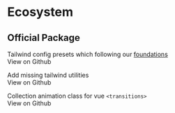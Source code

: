 <script setup>
  import pCard from '../components/card/Card.vue'
  import pButton from '../components/button/Button.vue'
  import IconGithub from "@carbon/icons-vue/lib/logo--github/20"
</script>

# Ecosystem

## Official Package

<div class="space-y-4">
  <p-card
    title="@privyid/tailwind-preset"
    element="div"
    :dismissable="false"
    callout>
    <div class="flex items-start gap-x-8">
      <div class="w-3/4">
        Tailwind config presets which following our <a href="../foundation/">foundations</a>
        <div class="pt-8">
          <p-button variant="outline" color="secondary">
            View on Github
            <IconGithub></IconGithub>
          </p-button>
        </div>
      </div>
    </div>
  </p-card>

  <p-card
    title="@privyid/tailwind-extended"
    element="div"
    :dismissable="false"
    callout>
    <div class="flex items-start gap-x-8">
      <div class="w-3/4">
        Add missing tailwind utilities
        <div class="pt-8">
          <p-button variant="outline" color="secondary">
            View on Github
            <IconGithub></IconGithub>
          </p-button>
        </div>
      </div>
    </div>
  </p-card>

  <p-card
    title="@privyid/tailwind-animation"
    element="div"
    :dismissable="false"
    callout>
    <div class="flex items-start gap-x-8">
      <div class="w-3/4">
        Collection animation class for vue <code>&lt;transitions&gt;</code>
        <div class="pt-8">
          <p-button variant="outline" color="secondary">
            View on Github
            <IconGithub></IconGithub>
          </p-button>
        </div>
      </div>
    </div>
  </p-card>
</div>
